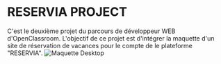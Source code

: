 # RESERVIA PROJECT
C'est le deuxième projet du parcours de développeur WEB d'OpenClassroom. L'objectif de ce projet est d'intégrer la maquette d'un site de réservation de vacances pour le compte de le plateforme "RESERVIA".
![Maquette Desktop](https://github.com/PhilippeRavette/Reservia-project/new/master/desktop-1.png)
